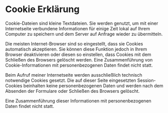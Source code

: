 # Cookie Erklärung

Cookie-Dateien sind kleine Textdateien. Sie werden genutzt, um mit einer Internetseite verbundene Informationen für einige Zeit lokal auf Ihrem Computer zu speichern und dem Server auf Anfrage wieder zu übermitteln.

Die meisten Internet-Browser sind so eingestellt, dass sie Cookies automatisch akzeptieren. Sie können diese Funktion jedoch in Ihrem Browser deaktivieren oder diesen so einstellen, dass Cookies mit dem Schließen des Browsers gelöscht werden. Eine Zusammenführung von Cookie-Informationen mit personenbezogenen Daten findet nicht statt.

Beim Aufruf meiner Internetseite werden ausschließlich technisch notwendige Cookies gesetzt. Die auf dieser Seite eingesetzten Session-Cookies beinhalten keine personenbezogenen Daten und werden nach dem Absenden der Formulare oder Schließen des Browsers gelöscht.

Eine Zusammenführung dieser Informationen mit personenbezogenen Daten findet nicht statt.